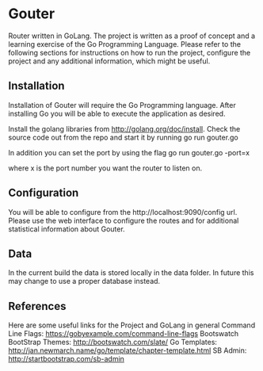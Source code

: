 Gouter
======

Router written in GoLang. The project is written as a proof of concept and a learning exercise of the Go Programming Language.
Please refer to the following sections for instructions on how to run the project, configure the project and any additional information,
which might be useful.

Installation
------------

Installation of Gouter will require the Go Programming language. After installing Go you will be able to execute the application
as desired.

Install the golang libraries from http://golang.org/doc/install. Check the source code out from the repo and start it by running
    go run gouter.go

In addition you can set the port by using the flag
    go run gouter.go -port=x

where x is the port number you want the router to listen on.

Configuration
-------------

You will be able to configure from the http://localhost:9090/config url. Please use the web interface to configure the routes
and for additional statistical information about Gouter.

Data
----

In the current build the data is stored locally in the data folder. In future this may change to use a proper database instead.

References
----------

Here are some useful links for the Project and GoLang in general
Command Line Flags: https://gobyexample.com/command-line-flags
Bootswatch BootStrap Themes: http://bootswatch.com/slate/
Go Templates: http://jan.newmarch.name/go/template/chapter-template.html
SB Admin: http://startbootstrap.com/sb-admin